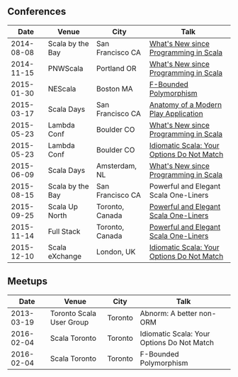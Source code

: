 ## Conferences

| Date | Venue | City | Talk |
|-|-|-|-|
| 2014-08-08 | Scala by the Bay | San Francisco CA | [What's New since Programming in Scala](https://www.youtube.com/watch?v=JZ25N5KLfGM) |
| 2014-11-15 | PNWScala         | Portland OR      | [What's New since Programming in Scala](https://www.youtube.com/watch?v=Mg56PCiPguw) |
| 2015-01-30 | NEScala          | Boston MA        | [F-Bounded Polymorphism](https://newcircle.com/s/post/1717/f_bounded_polymorphism_marconi_lanna_video) |
| 2015-03-17 | Scala Days       | San Francisco CA | [Anatomy of a Modern Play Application](https://www.parleys.com/tutorial/anatomy-modern-play-application) |
| 2015-05-23 | Lambda Conf      | Boulder CO       | [What's New since Programming in Scala](https://www.youtube.com/watch?v=nVXxBAfriII) |
| 2015-05-23 | Lambda Conf      | Boulder CO       | [Idiomatic Scala: Your Options Do Not Match](https://www.youtube.com/watch?v=ol2AB5UN1IA) |
| 2015-06-09 | Scala Days       | Amsterdam, NL    | [What's New since Programming in Scala](https://www.parleys.com/tutorial/whats-new-since-programming-scala) |
| 2015-08-15 | Scala by the Bay | San Francisco CA | Powerful and Elegant Scala One-Liners |
| 2015-09-25 | Scala Up North   | Toronto, Canada  | [Powerful and Elegant Scala One-Liners](https://www.youtube.com/watch?v=V08s4AfVQY4) |
| 2015-11-14 | Full Stack       | Toronto, Canada  | [Powerful and Elegant Scala One-Liners](https://www.youtube.com/watch?v=LE4f9tVwzIY) |
| 2015-12-10 | Scala eXchange   | London, UK       | [Idiomatic Scala: Your Options Do Not Match](https://skillsmatter.com/skillscasts/7040-lightning-talks-4) |

## Meetups

| Date | Venue | City | Talk |
|-|-|-|-|
| 2013-03-19 | Toronto Scala User Group | Toronto | Abnorm: A better non-ORM |
| 2016-02-04 | Scala Toronto            | Toronto | Idiomatic Scala: Your Options Do Not Match |
| 2016-02-04 | Scala Toronto            | Toronto | F-Bounded Polymorphism |
